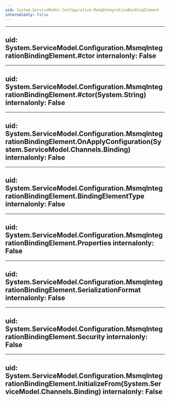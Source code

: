 ```yaml
---
uid: System.ServiceModel.Configuration.MsmqIntegrationBindingElement
internalonly: False
---
```


---
uid: System.ServiceModel.Configuration.MsmqIntegrationBindingElement.#ctor
internalonly: False
---

---
uid: System.ServiceModel.Configuration.MsmqIntegrationBindingElement.#ctor(System.String)
internalonly: False
---

---
uid: System.ServiceModel.Configuration.MsmqIntegrationBindingElement.OnApplyConfiguration(System.ServiceModel.Channels.Binding)
internalonly: False
---

---
uid: System.ServiceModel.Configuration.MsmqIntegrationBindingElement.BindingElementType
internalonly: False
---

---
uid: System.ServiceModel.Configuration.MsmqIntegrationBindingElement.Properties
internalonly: False
---

---
uid: System.ServiceModel.Configuration.MsmqIntegrationBindingElement.SerializationFormat
internalonly: False
---

---
uid: System.ServiceModel.Configuration.MsmqIntegrationBindingElement.Security
internalonly: False
---

---
uid: System.ServiceModel.Configuration.MsmqIntegrationBindingElement.InitializeFrom(System.ServiceModel.Channels.Binding)
internalonly: False
---
